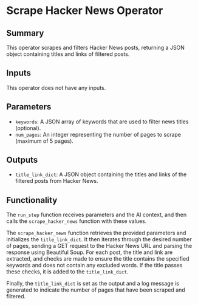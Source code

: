# Scrape Hacker News Operator

## Summary

This operator scrapes and filters Hacker News posts, returning a JSON object containing titles and links of filtered posts.

## Inputs

This operator does not have any inputs.

## Parameters

- `keywords`: A JSON array of keywords that are used to filter news titles (optional).
- `num_pages`: An integer representing the number of pages to scrape (maximum of 5 pages).

## Outputs

- `title_link_dict`: A JSON object containing the titles and links of the filtered posts from Hacker News.

## Functionality

The `run_step` function receives parameters and the AI context, and then calls the `scrape_hacker_news` function with these values.

The `scrape_hacker_news` function retrieves the provided parameters and initializes the `title_link_dict`. It then iterates through the desired number of pages, sending a GET request to the Hacker News URL and parsing the response using Beautiful Soup. For each post, the title and link are extracted, and checks are made to ensure the title contains the specified keywords and does not contain any excluded words. If the title passes these checks, it is added to the `title_link_dict`. 

Finally, the `title_link_dict` is set as the output and a log message is generated to indicate the number of pages that have been scraped and filtered.
